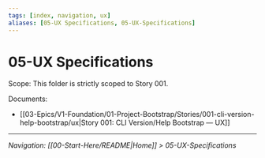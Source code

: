 ```yaml
---
tags: [index, navigation, ux]
aliases: [05-UX Specifications, 05-UX-Specifications]
---
```


# 05-UX Specifications

Scope: This folder is strictly scoped to Story 001.

Documents:
- [[03-Epics/V1-Foundation/01-Project-Bootstrap/Stories/001-cli-version-help-bootstrap/ux|Story 001: CLI Version/Help Bootstrap — UX]]

---
*Navigation: [[00-Start-Here/README|Home]] > 05-UX-Specifications*
